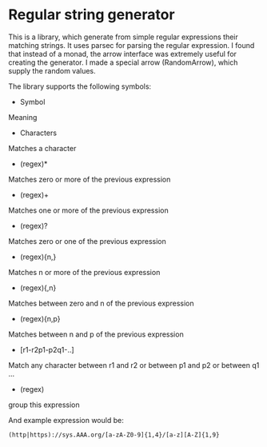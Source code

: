 Regular string generator
========================

This is a library, which generate from simple regular expressions their matching strings. It uses parsec for parsing the regular expression. I found that instead of a monad, the arrow interface was extremely useful for creating the generator. I made a special arrow (RandomArrow), which supply the random values.

The library supports the following symbols:
* Symbol 

Meaning

* Characters 

Matches a character

* (regex)\* 

Matches zero or more of the previous expression

* (regex)+ 

Matches one or more of the previous expression

* (regex)? 

Matches zero or one of the previous expression 

* (regex){n,} 

Matches n or more of the previous expression 

* (regex){,n} 

Matches between zero and n of the previous expression

* (regex){n,p} 

Matches between n and p of the previous expression

* [r1-r2p1-p2q1-..] 

Match any character between r1 and r2 or between p1 and p2 or between q1 ...

* (regex) 

group this expression 


And example expression would be:

    (http|https)://sys.AAA.org/[a-zA-Z0-9]{1,4}/[a-z][A-Z]{1,9}
